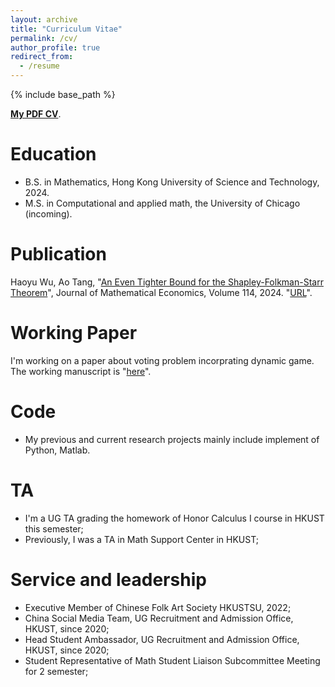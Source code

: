 ```yaml
---
layout: archive
title: "Curriculum Vitae"
permalink: /cv/
author_profile: true
redirect_from:
  - /resume
---
```


{% include base_path %}

[**My PDF CV**](https://haoyuwu02.github.io/files/CV_HAOYU.pdf).

Education
======
* B.S. in Mathematics, Hong Kong University of Science and Technology, 2024.
* M.S. in Computational and applied math, the University of Chicago (incoming).

Publication
=====
Haoyu Wu, Ao Tang, "[An Even Tighter Bound for the Shapley-Folkman-Starr Theorem](https://haoyuwu02.github.io/files/SFS.pdf)", Journal of Mathematical Economics, Volume 114, 2024. "[URL](https://doi.org/10.1016/j.jmateco.2024.103028)".

Working Paper
======
I'm working on a paper about voting problem incorprating dynamic game. The working manuscript is "[here](https://haoyuwu02.github.io/files/Voting.pdf)". 

Code
======
* My previous and current research projects mainly include implement of Python, Matlab.

TA
======
* I'm a UG TA grading the homework of Honor Calculus I course in HKUST this semester;
* Previously, I was a TA in Math Support Center in HKUST;

Service and leadership
======
* Executive Member of Chinese Folk Art Society HKUSTSU, 2022;
* China Social Media Team, UG Recruitment and Admission Office, HKUST, since 2020;
* Head Student Ambassador, UG Recruitment and Admission Office, HKUST, since 2020;
* Student Representative of Math Student Liaison Subcommittee Meeting for 2 semester;
